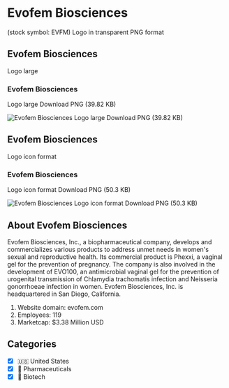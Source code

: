# Evofem Biosciences
 (stock symbol: EVFM) Logo in transparent PNG format

## Evofem Biosciences
 Logo large

### Evofem Biosciences
 Logo large Download PNG (39.82 KB)

![Evofem Biosciences
 Logo large Download PNG (39.82 KB)](/img/orig/EVFM_BIG-420454d0.png)

## Evofem Biosciences
 Logo icon format

### Evofem Biosciences
 Logo icon format Download PNG (50.3 KB)

![Evofem Biosciences
 Logo icon format Download PNG (50.3 KB)](/img/orig/EVFM-4d58d6b7.png)

## About Evofem Biosciences


Evofem Biosciences, Inc., a biopharmaceutical company, develops and commercializes various products to address unmet needs in women's sexual and reproductive health. Its commercial product is Phexxi, a vaginal gel for the prevention of pregnancy. The company is also involved in the development of EVO100, an antimicrobial vaginal gel for the prevention of urogenital transmission of Chlamydia trachomatis infection and Neisseria gonorrhoeae infection in women. Evofem Biosciences, Inc. is headquartered in San Diego, California.

1. Website domain: evofem.com
2. Employees: 119
3. Marketcap: $3.38 Million USD


## Categories
- [x] 🇺🇸 United States
- [x] 💊 Pharmaceuticals
- [x] 🧬 Biotech
